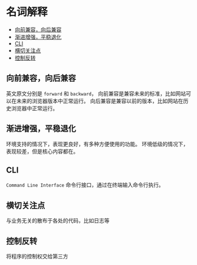 # 名词解释

- [向前兼容，向后兼容](#向前兼容向后兼容)
- [渐进增强，平稳退化](#渐进增强平稳退化)
- [CLI](#cli)
- [横切关注点](#横切关注点)
- [控制反转](#控制反转)

## 向前兼容，向后兼容

英文原文分别是  `forward` 和 `backward`，
向前兼容是兼容未来的标准，比如网站可以在未来的浏览器版本中正常运行。
向后兼容是兼容以前的版本，比如网站在历史浏览器中正常运行。

## 渐进增强，平稳退化

环境支持的情况下，表现更良好，有多种方便使用的功能。
环境低级的情况下，表现较差，但是核心内容都在。

## CLI

`Command Line Interface` 命令行接口，通过在终端输入命令行执行。

## 横切关注点

与业务无关的散布于各处的代码，比如日志等

## 控制反转

将程序的控制权交给第三方
